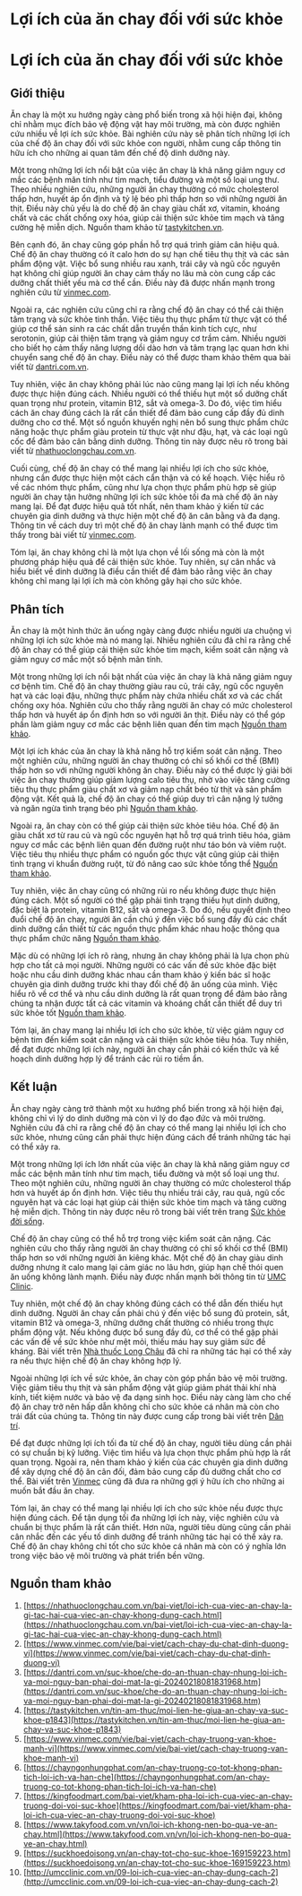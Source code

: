 # Lợi ích của ăn chay đối với sức khỏe

# Lợi ích của ăn chay đối với sức khỏe

## Giới thiệu

Ăn chay là một xu hướng ngày càng phổ biến trong xã hội hiện đại, không chỉ nhằm mục đích bảo vệ động vật hay môi trường, mà còn được nghiên cứu nhiều về lợi ích sức khỏe. Bài nghiên cứu này sẽ phân tích những lợi ích của chế độ ăn chay đối với sức khỏe con người, nhằm cung cấp thông tin hữu ích cho những ai quan tâm đến chế độ dinh dưỡng này.

Một trong những lợi ích nổi bật của việc ăn chay là khả năng giảm nguy cơ mắc các bệnh mãn tính như tim mạch, tiểu đường và một số loại ung thư. Theo nhiều nghiên cứu, những người ăn chay thường có mức cholesterol thấp hơn, huyết áp ổn định và tỷ lệ béo phì thấp hơn so với những người ăn thịt. Điều này chủ yếu là do chế độ ăn chay giàu chất xơ, vitamin, khoáng chất và các chất chống oxy hóa, giúp cải thiện sức khỏe tim mạch và tăng cường hệ miễn dịch. Nguồn tham khảo từ [tastykitchen.vn](https://tastykitchen.vn/tin-am-thuc/moi-lien-he-giua-an-chay-va-suc-khoe-p1843).

Bên cạnh đó, ăn chay cũng góp phần hỗ trợ quá trình giảm cân hiệu quả. Chế độ ăn chay thường có ít calo hơn do sự hạn chế tiêu thụ thịt và các sản phẩm động vật. Việc bổ sung nhiều rau xanh, trái cây và ngũ cốc nguyên hạt không chỉ giúp người ăn chay cảm thấy no lâu mà còn cung cấp các dưỡng chất thiết yếu mà cơ thể cần. Điều này đã được nhấn mạnh trong nghiên cứu từ [vinmec.com](https://www.vinmec.com/vie/bai-viet/cach-chay-du-chat-dinh-duong-vi).

Ngoài ra, các nghiên cứu cũng chỉ ra rằng chế độ ăn chay có thể cải thiện tâm trạng và sức khỏe tinh thần. Việc tiêu thụ thực phẩm từ thực vật có thể giúp cơ thể sản sinh ra các chất dẫn truyền thần kinh tích cực, như serotonin, giúp cải thiện tâm trạng và giảm nguy cơ trầm cảm. Nhiều người cho biết họ cảm thấy năng lượng dồi dào hơn và tâm trạng lạc quan hơn khi chuyển sang chế độ ăn chay. Điều này có thể được tham khảo thêm qua bài viết từ [dantri.com.vn](https://dantri.com.vn/suc-khoe/che-do-an-thuan-chay-nhung-loi-ich-va-moi-nguy-ban-phai-doi-mat-la-gi-20240218081831968.htm).

Tuy nhiên, việc ăn chay không phải lúc nào cũng mang lại lợi ích nếu không được thực hiện đúng cách. Nhiều người có thể thiếu hụt một số dưỡng chất quan trọng như protein, vitamin B12, sắt và omega-3. Do đó, việc tìm hiểu cách ăn chay đúng cách là rất cần thiết để đảm bảo cung cấp đầy đủ dinh dưỡng cho cơ thể. Một số nguồn khuyến nghị nên bổ sung thực phẩm chức năng hoặc thực phẩm giàu protein từ thực vật như đậu, hạt, và các loại ngũ cốc để đảm bảo cân bằng dinh dưỡng. Thông tin này được nêu rõ trong bài viết từ [nhathuoclongchau.com.vn](https://nhathuoclongchau.com.vn/bai-viet/loi-ich-cua-viec-an-chay-la-gi-tac-hai-cua-viec-an-chay-khong-dung-cach.html).

Cuối cùng, chế độ ăn chay có thể mang lại nhiều lợi ích cho sức khỏe, nhưng cần được thực hiện một cách cẩn thận và có kế hoạch. Việc hiểu rõ về các nhóm thực phẩm, cũng như lựa chọn thực phẩm phù hợp sẽ giúp người ăn chay tận hưởng những lợi ích sức khỏe tối đa mà chế độ ăn này mang lại. Để đạt được hiệu quả tốt nhất, nên tham khảo ý kiến từ các chuyên gia dinh dưỡng và thực hiện một chế độ ăn cân bằng và đa dạng. Thông tin về cách duy trì một chế độ ăn chay lành mạnh có thể được tìm thấy trong bài viết từ [vinmec.com](https://www.vinmec.com/vie/bai-viet/cach-chay-truong-van-khoe-manh-vi).

Tóm lại, ăn chay không chỉ là một lựa chọn về lối sống mà còn là một phương pháp hiệu quả để cải thiện sức khỏe. Tuy nhiên, sự cân nhắc và hiểu biết về dinh dưỡng là điều cần thiết để đảm bảo rằng việc ăn chay không chỉ mang lại lợi ích mà còn không gây hại cho sức khỏe.

## Phân tích

Ăn chay là một hình thức ăn uống ngày càng được nhiều người ưa chuộng vì những lợi ích sức khỏe mà nó mang lại. Nhiều nghiên cứu đã chỉ ra rằng chế độ ăn chay có thể giúp cải thiện sức khỏe tim mạch, kiểm soát cân nặng và giảm nguy cơ mắc một số bệnh mãn tính.

Một trong những lợi ích nổi bật nhất của việc ăn chay là khả năng giảm nguy cơ bệnh tim. Chế độ ăn chay thường giàu rau củ, trái cây, ngũ cốc nguyên hạt và các loại đậu, những thực phẩm này chứa nhiều chất xơ và các chất chống oxy hóa. Nghiên cứu cho thấy rằng người ăn chay có mức cholesterol thấp hơn và huyết áp ổn định hơn so với người ăn thịt. Điều này có thể góp phần làm giảm nguy cơ mắc các bệnh liên quan đến tim mạch [Nguồn tham khảo](https://kingfoodmart.com/bai-viet/kham-pha-loi-ich-cua-viec-an-chay-truong-doi-voi-suc-khoe).

Một lợi ích khác của ăn chay là khả năng hỗ trợ kiểm soát cân nặng. Theo một nghiên cứu, những người ăn chay thường có chỉ số khối cơ thể (BMI) thấp hơn so với những người không ăn chay. Điều này có thể được lý giải bởi việc ăn chay thường giúp giảm lượng calo tiêu thụ, nhờ vào việc tăng cường tiêu thụ thực phẩm giàu chất xơ và giảm nạp chất béo từ thịt và sản phẩm động vật. Kết quả là, chế độ ăn chay có thể giúp duy trì cân nặng lý tưởng và ngăn ngừa tình trạng béo phì [Nguồn tham khảo](https://nhathuoclongchau.com.vn/bai-viet/loi-ich-cua-viec-an-chay-la-gi-tac-hai-cua-viec-an-chay-khong-dung-cach.html).

Ngoài ra, ăn chay còn có thể giúp cải thiện sức khỏe tiêu hóa. Chế độ ăn giàu chất xơ từ rau củ và ngũ cốc nguyên hạt hỗ trợ quá trình tiêu hóa, giảm nguy cơ mắc các bệnh liên quan đến đường ruột như táo bón và viêm ruột. Việc tiêu thụ nhiều thực phẩm có nguồn gốc thực vật cũng giúp cải thiện tình trạng vi khuẩn đường ruột, từ đó nâng cao sức khỏe tổng thể [Nguồn tham khảo](https://chayngonhungphat.com/an-chay-truong-co-tot-khong-phan-tich-loi-ich-va-han-che).

Tuy nhiên, việc ăn chay cũng có những rủi ro nếu không được thực hiện đúng cách. Một số người có thể gặp phải tình trạng thiếu hụt dinh dưỡng, đặc biệt là protein, vitamin B12, sắt và omega-3. Do đó, nếu quyết định theo đuổi chế độ ăn chay, người ăn cần chú ý đến việc bổ sung đầy đủ các chất dinh dưỡng cần thiết từ các nguồn thực phẩm khác nhau hoặc thông qua thực phẩm chức năng [Nguồn tham khảo](https://dantri.com.vn/suc-khoe/che-do-an-thuan-chay-nhung-loi-ich-va-moi-nguy-ban-phai-doi-mat-la-gi-20240218081831968.htm).

Mặc dù có những lợi ích rõ ràng, nhưng ăn chay không phải là lựa chọn phù hợp cho tất cả mọi người. Những người có các vấn đề sức khỏe đặc biệt hoặc nhu cầu dinh dưỡng khác nhau cần tham khảo ý kiến bác sĩ hoặc chuyên gia dinh dưỡng trước khi thay đổi chế độ ăn uống của mình. Việc hiểu rõ về cơ thể và nhu cầu dinh dưỡng là rất quan trọng để đảm bảo rằng chúng ta nhận được tất cả các vitamin và khoáng chất cần thiết để duy trì sức khỏe tốt [Nguồn tham khảo](https://www.takyfood.com.vn/vn/loi-ich-khong-nen-bo-qua-ve-an-chay.html).

Tóm lại, ăn chay mang lại nhiều lợi ích cho sức khỏe, từ việc giảm nguy cơ bệnh tim đến kiểm soát cân nặng và cải thiện sức khỏe tiêu hóa. Tuy nhiên, để đạt được những lợi ích này, người ăn chay cần phải có kiến thức và kế hoạch dinh dưỡng hợp lý để tránh các rủi ro tiềm ẩn.

## Kết luận

Ăn chay ngày càng trở thành một xu hướng phổ biến trong xã hội hiện đại, không chỉ vì lý do dinh dưỡng mà còn vì lý do đạo đức và môi trường. Nghiên cứu đã chỉ ra rằng chế độ ăn chay có thể mang lại nhiều lợi ích cho sức khỏe, nhưng cũng cần phải thực hiện đúng cách để tránh những tác hại có thể xảy ra.

Một trong những lợi ích lớn nhất của việc ăn chay là khả năng giảm nguy cơ mắc các bệnh mãn tính như tim mạch, tiểu đường và một số loại ung thư. Theo một nghiên cứu, những người ăn chay thường có mức cholesterol thấp hơn và huyết áp ổn định hơn. Việc tiêu thụ nhiều trái cây, rau quả, ngũ cốc nguyên hạt và các loại hạt giúp cải thiện sức khỏe tim mạch và tăng cường hệ miễn dịch. Thông tin này được nêu rõ trong bài viết trên trang [Sức khỏe đời sống](https://suckhoedoisong.vn/an-chay-tot-cho-suc-khoe-169159223.htm).

Chế độ ăn chay cũng có thể hỗ trợ trong việc kiểm soát cân nặng. Các nghiên cứu cho thấy rằng người ăn chay thường có chỉ số khối cơ thể (BMI) thấp hơn so với những người ăn kiêng khác. Một chế độ ăn chay giàu dinh dưỡng nhưng ít calo mang lại cảm giác no lâu hơn, giúp hạn chế thói quen ăn uống không lành mạnh. Điều này được nhấn mạnh bởi thông tin từ [UMC Clinic](http://umcclinic.com.vn/09-loi-ich-cua-viec-an-chay-dung-cach-2).

Tuy nhiên, một chế độ ăn chay không đúng cách có thể dẫn đến thiếu hụt dinh dưỡng. Người ăn chay cần phải chú ý đến việc bổ sung đủ protein, sắt, vitamin B12 và omega-3, những dưỡng chất thường có nhiều trong thực phẩm động vật. Nếu không được bổ sung đầy đủ, cơ thể có thể gặp phải các vấn đề về sức khỏe như mệt mỏi, thiếu máu hay suy giảm sức đề kháng. Bài viết trên [Nhà thuốc Long Châu](https://nhathuoclongchau.com.vn/bai-viet/loi-ich-cua-viec-an-chay-la-gi-tac-hai-cua-viec-an-chay-khong-dung-cach.html) đã chỉ ra những tác hại có thể xảy ra nếu thực hiện chế độ ăn chay không hợp lý.

Ngoài những lợi ích về sức khỏe, ăn chay còn góp phần bảo vệ môi trường. Việc giảm tiêu thụ thịt và sản phẩm động vật giúp giảm phát thải khí nhà kính, tiết kiệm nước và bảo vệ đa dạng sinh học. Điều này càng làm cho chế độ ăn chay trở nên hấp dẫn không chỉ cho sức khỏe cá nhân mà còn cho trái đất của chúng ta. Thông tin này được cung cấp trong bài viết trên [Dân trí](https://dantri.com.vn/suc-khoe/che-do-an-thuan-chay-nhung-loi-ich-va-moi-nguy-ban-phai-doi-mat-la-gi-20240218081831968.htm).

Để đạt được những lợi ích tối đa từ chế độ ăn chay, người tiêu dùng cần phải có sự chuẩn bị kỹ lưỡng. Việc tìm hiểu và lựa chọn thực phẩm phù hợp là rất quan trọng. Ngoài ra, nên tham khảo ý kiến của các chuyên gia dinh dưỡng để xây dựng chế độ ăn cân đối, đảm bảo cung cấp đủ dưỡng chất cho cơ thể. Bài viết trên [Vinmec](https://www.vinmec.com/vie/bai-viet/cach-chay-truong-van-khoe-manh-vi) cũng đã đưa ra những gợi ý hữu ích cho những ai muốn bắt đầu ăn chay.

Tóm lại, ăn chay có thể mang lại nhiều lợi ích cho sức khỏe nếu được thực hiện đúng cách. Để tận dụng tối đa những lợi ích này, việc nghiên cứu và chuẩn bị thực phẩm là rất cần thiết. Hơn nữa, người tiêu dùng cũng cần phải cân nhắc đến các yếu tố dinh dưỡng để tránh những tác hại có thể xảy ra. Chế độ ăn chay không chỉ tốt cho sức khỏe cá nhân mà còn có ý nghĩa lớn trong việc bảo vệ môi trường và phát triển bền vững.



## Nguồn tham khảo

1. [https://nhathuoclongchau.com.vn/bai-viet/loi-ich-cua-viec-an-chay-la-gi-tac-hai-cua-viec-an-chay-khong-dung-cach.html](https://nhathuoclongchau.com.vn/bai-viet/loi-ich-cua-viec-an-chay-la-gi-tac-hai-cua-viec-an-chay-khong-dung-cach.html)
2. [https://www.vinmec.com/vie/bai-viet/cach-chay-du-chat-dinh-duong-vi](https://www.vinmec.com/vie/bai-viet/cach-chay-du-chat-dinh-duong-vi)
3. [https://dantri.com.vn/suc-khoe/che-do-an-thuan-chay-nhung-loi-ich-va-moi-nguy-ban-phai-doi-mat-la-gi-20240218081831968.htm](https://dantri.com.vn/suc-khoe/che-do-an-thuan-chay-nhung-loi-ich-va-moi-nguy-ban-phai-doi-mat-la-gi-20240218081831968.htm)
4. [https://tastykitchen.vn/tin-am-thuc/moi-lien-he-giua-an-chay-va-suc-khoe-p1843](https://tastykitchen.vn/tin-am-thuc/moi-lien-he-giua-an-chay-va-suc-khoe-p1843)
5. [https://www.vinmec.com/vie/bai-viet/cach-chay-truong-van-khoe-manh-vi](https://www.vinmec.com/vie/bai-viet/cach-chay-truong-van-khoe-manh-vi)
6. [https://chayngonhungphat.com/an-chay-truong-co-tot-khong-phan-tich-loi-ich-va-han-che](https://chayngonhungphat.com/an-chay-truong-co-tot-khong-phan-tich-loi-ich-va-han-che)
7. [https://kingfoodmart.com/bai-viet/kham-pha-loi-ich-cua-viec-an-chay-truong-doi-voi-suc-khoe](https://kingfoodmart.com/bai-viet/kham-pha-loi-ich-cua-viec-an-chay-truong-doi-voi-suc-khoe)
8. [https://www.takyfood.com.vn/vn/loi-ich-khong-nen-bo-qua-ve-an-chay.html](https://www.takyfood.com.vn/vn/loi-ich-khong-nen-bo-qua-ve-an-chay.html)
9. [https://suckhoedoisong.vn/an-chay-tot-cho-suc-khoe-169159223.htm](https://suckhoedoisong.vn/an-chay-tot-cho-suc-khoe-169159223.htm)
10. [http://umcclinic.com.vn/09-loi-ich-cua-viec-an-chay-dung-cach-2](http://umcclinic.com.vn/09-loi-ich-cua-viec-an-chay-dung-cach-2)
